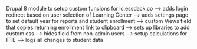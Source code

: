Drupal 8 module to setup custom funcions for lc.essdack.co
--> adds login redirect based on user selection of Learning Center
--> adds settings page to set default year for reports and student enrollment
--> custom Views field that copies returning enrollment link to clipboard
--> sets up libraries to add custom css
--> hides field from non-admin users
--> setup calculations for FTE
--> logs all changes to student data
